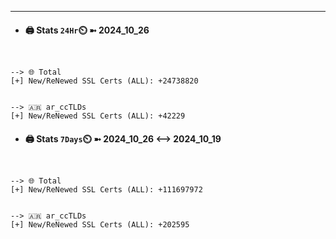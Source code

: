 

---
- #### 🖨️ **Stats** `24Hr`⏲️ ➼ 2024_10_26
```console


--> 🌐 Total
[+] New/ReNewed SSL Certs (ALL): +24738820


--> 🇦🇷 ar_ccTLDs
[+] New/ReNewed SSL Certs (ALL): +42229

```

- #### 🖨️ **Stats** `7Days`⏲️ ➼ 2024_10_26 <--> 2024_10_19
```console


--> 🌐 Total
[+] New/ReNewed SSL Certs (ALL): +111697972


--> 🇦🇷 ar_ccTLDs
[+] New/ReNewed SSL Certs (ALL): +202595

```

